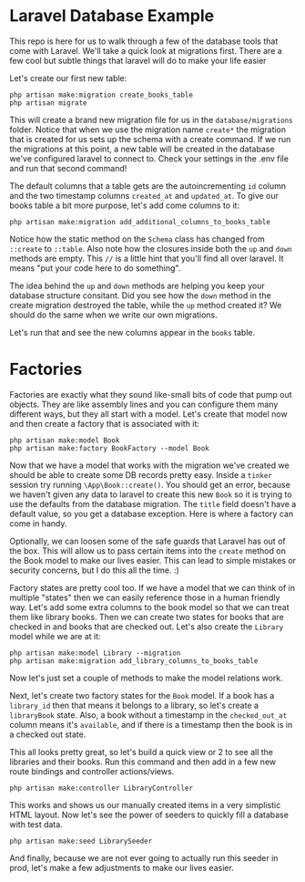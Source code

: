 # Laravel Database Example

This repo is here for us to walk through a few of the database tools that come with Laravel. We'll take a quick look at migrations first. There are a few cool but subtle things that laravel will do to make your life easier

Let's create our first new table:

```
php artisan make:migration create_books_table
php artisan migrate
```

This will create a brand new migration file for us in the `database/migrations` folder. Notice that when we use the migration name `create*` the migration that is created for us sets up the schema with a create command. If we run the migrations at this point, a new table will be created in the database we've configured laravel to connect to. Check your settings in the .env file and run that second command!

The default columns that a table gets are the autoincrementing `id` column and the two timestamp columns `created_at` and `updated_at`. To give our books table a bit more purpose, let's add come columns to it:

```
php artisan make:migration add_additional_columns_to_books_table
```

Notice how the static method on the `Schema` class has changed from `::create` to `::table`. Also note how the closures inside both the `up` and `down` methods are empty. This `//` is a little hint that you'll find all over laravel. It means "put your code here to do something".

The idea behind the `up` and `down` methods are helping you keep your database structure consitant. Did you see how the `down` method in the create migration destroyed the table, while the `up` method created it? We should do the same when we write our own migrations.

Let's run that and see the new columns appear in the `books` table.

# Factories

Factories are exactly what they sound like-small bits of code that pump out objects. They are like assembly lines and you can configure them many different ways, but they all start with a model. Let's create that model now and then create a factory that is associated with it:

```
php artisan make:model Book
php artisan make:factory BookFactory --model Book
```

Now that we have a model that works with the migration we've created we should be able to create some DB records pretty easy. Inside a `tinker` session try running `\App\Book::create()`. You should get an error, because we haven't given any data to laravel to create this new `Book` so it is trying to use the defaults from the database migration. The `title` field doesn't have a default value, so you get a database exception. Here is where a factory can come in handy.

Optionally, we can loosen some of the safe guards that Laravel has out of the box. This will allow us to pass certain items into the `create` method on the Book model to make our lives easier. This can lead to simple mistakes or security concerns, but I do this all the time. :)

Factory states are pretty cool too. If we have a model that we can think of in multiple "states" then we can easily reference those in a human friendly way. Let's add some extra columns to the book model so that we can treat them like library books. Then we can create two states for books that are checked in and books that are checked out. Let's also create the `Library` model while we are at it:

```
php artisan make:model Library --migration
php artisan make:migration add_library_columns_to_books_table
```

Now let's just set a couple of methods to make the model relations work.

Next, let's create two factory states for the `Book` model. If a book has a `library_id` then that means it belongs to a library, so let's create a `libraryBook` state. Also, a book without a timestamp in the `checked_out_at` column means it's `available`, and if there is a timestamp then the book is in a checked out state.

This all looks pretty great, so let's build a quick view or 2 to see all the libraries and their books. Run this command and then add in a few new route bindings and controller actions/views.

```
php artisan make:controller LibraryController
```

This works and shows us our manually created items in a very simplistic HTML layout. Now let's see the power of seeders to quickly fill a database with test data.

```
php artisan make:seed LibrarySeeder
```

And finally, because we are not ever going to actually run this seeder in prod, let's make a few adjustments to make our lives easier.
